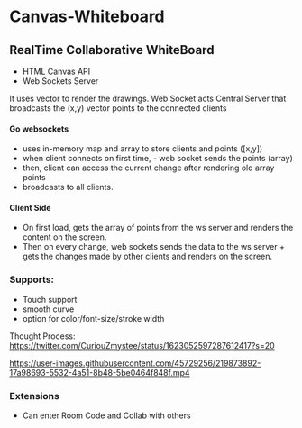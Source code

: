 # Canvas-Whiteboard

## RealTime Collaborative WhiteBoard

- HTML Canvas API
- Web Sockets Server

It uses vector to render the drawings.
Web Socket acts Central Server that broadcasts the (x,y) vector points to the connected clients

#### Go websockets 
  - uses in-memory map and array to store clients and points ([x,y])
  - when client connects on first time, 
         - web socket sends the points (array)
  - then, client can access the current change after rendering old array points
  - broadcasts to all clients.
  
#### Client Side
  - On first load, gets the array of points from the ws server and renders the content on the screen.
  - Then on every change, web sockets sends the data to the ws server + gets the changes made by other clients and renders on the screen.


### Supports:

- Touch support
- smooth curve 
- option for color/font-size/stroke width

Thought Process: https://twitter.com/CuriouZmystee/status/1623052597287612417?s=20

https://user-images.githubusercontent.com/45729256/219873892-17a98693-5532-4a51-8b48-5be0464f848f.mp4



### Extensions
- Can enter Room Code and Collab with others

